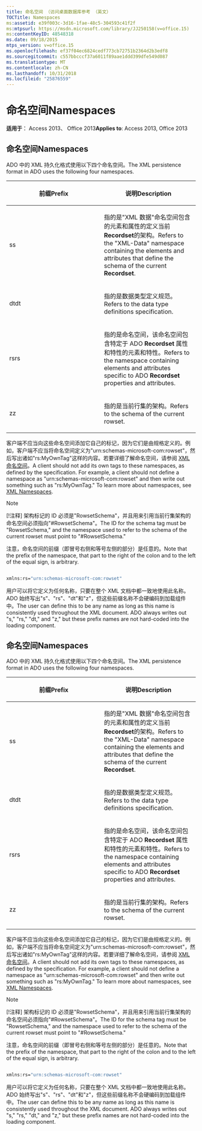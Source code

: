 ```yaml
---
title: 命名空间 （访问桌面数据库参考 （英文）
TOCTitle: Namespaces
ms:assetid: e39f003c-3d16-1fae-48c5-304593c41f2f
ms:mtpsurl: https://msdn.microsoft.com/library/JJ250158(v=office.15)
ms:contentKeyID: 48548318
ms.date: 09/18/2015
mtps_version: v=office.15
ms.openlocfilehash: ef37f04ec6824cedf773cb72751b2364d2b3edf8
ms.sourcegitcommit: c557bbcccf37a6011f89aae1ddd399dfe549d087
ms.translationtype: MT
ms.contentlocale: zh-CN
ms.lasthandoff: 10/31/2018
ms.locfileid: "25876559"
---
```

# <a name="namespaces"></a><span data-ttu-id="e4457-102">命名空间</span><span class="sxs-lookup"><span data-stu-id="e4457-102">Namespaces</span></span>


<span data-ttu-id="e4457-103">**适用于**： Access 2013、 Office 2013</span><span class="sxs-lookup"><span data-stu-id="e4457-103">**Applies to**: Access 2013, Office 2013</span></span>

## <a name="namespaces"></a><span data-ttu-id="e4457-104">命名空间</span><span class="sxs-lookup"><span data-stu-id="e4457-104">Namespaces</span></span>

<span data-ttu-id="e4457-105">ADO 中的 XML 持久化格式使用以下四个命名空间。</span><span class="sxs-lookup"><span data-stu-id="e4457-105">The XML persistence format in ADO uses the following four namespaces.</span></span>

<table>
<colgroup>
<col style="width: 50%" />
<col style="width: 50%" />
</colgroup>
<thead>
<tr class="header">
<th><p><span data-ttu-id="e4457-106">前缀</span><span class="sxs-lookup"><span data-stu-id="e4457-106">Prefix</span></span></p></th>
<th><p><span data-ttu-id="e4457-107">说明</span><span class="sxs-lookup"><span data-stu-id="e4457-107">Description</span></span></p></th>
</tr>
</thead>
<tbody>
<tr class="odd">
<td><p><span data-ttu-id="e4457-108">s</span><span class="sxs-lookup"><span data-stu-id="e4457-108">s</span></span></p></td>
<td><p><span data-ttu-id="e4457-109">指的是&quot;XML 数据&quot;命名空间包含的元素和属性的定义当前<strong>Recordset</strong>的架构。</span><span class="sxs-lookup"><span data-stu-id="e4457-109">Refers to the &quot;XML-Data&quot; namespace containing the elements and attributes that define the schema of the current <strong>Recordset</strong>.</span></span></p></td>
</tr>
<tr class="even">
<td><p><span data-ttu-id="e4457-110">dt</span><span class="sxs-lookup"><span data-stu-id="e4457-110">dt</span></span></p></td>
<td><p><span data-ttu-id="e4457-111">指的是数据类型定义规范。</span><span class="sxs-lookup"><span data-stu-id="e4457-111">Refers to the data type definitions specification.</span></span></p></td>
</tr>
<tr class="odd">
<td><p><span data-ttu-id="e4457-112">rs</span><span class="sxs-lookup"><span data-stu-id="e4457-112">rs</span></span></p></td>
<td><p><span data-ttu-id="e4457-113">指的是命名空间，该命名空间包含特定于 ADO <strong>Recordset</strong> 属性和特性的元素和特性。</span><span class="sxs-lookup"><span data-stu-id="e4457-113">Refers to the namespace containing elements and attributes specific to ADO <strong>Recordset</strong> properties and attributes.</span></span></p></td>
</tr>
<tr class="even">
<td><p><span data-ttu-id="e4457-114">z</span><span class="sxs-lookup"><span data-stu-id="e4457-114">z</span></span></p></td>
<td><p><span data-ttu-id="e4457-115">指的是当前行集的架构。</span><span class="sxs-lookup"><span data-stu-id="e4457-115">Refers to the schema of the current rowset.</span></span></p></td>
</tr>
</tbody>
</table>


<span data-ttu-id="e4457-p101">客户端不应当向这些命名空间添加它自己的标记，因为它们是由规格定义的。例如，客户端不应当将命名空间定义为"urn:schemas-microsoft-com:rowset"，然后写出诸如"rs:MyOwnTag"这样的内容。若要详细了解命名空间，请参阅 [XML 命名空间](https://www.w3.org/tr/xml-names/)。</span><span class="sxs-lookup"><span data-stu-id="e4457-p101">A client should not add its own tags to these namespaces, as defined by the specification. For example, a client should not define a namespace as "urn:schemas-microsoft-com:rowset" and then write out something such as "rs:MyOwnTag." To learn more about namespaces, see [XML Namespaces](https://www.w3.org/tr/xml-names/).</span></span>


> [!NOTE]
> <P><span data-ttu-id="e4457-119">[!注释] 架构标记的 ID 必须是"RowsetSchema"，并且用来引用当前行集架构的命名空间必须指向"#RowsetSchema"。</span><span class="sxs-lookup"><span data-stu-id="e4457-119">The ID for the schema tag must be "RowsetSchema," and the namespace used to refer to the schema of the current rowset must point to "#RowsetSchema."</span></span></P>



<span data-ttu-id="e4457-120">注意，命名空间的前缀（即冒号右侧和等号左侧的部分）是任意的。</span><span class="sxs-lookup"><span data-stu-id="e4457-120">Note that the prefix of the namespace, that part to the right of the colon and to the left of the equal sign, is arbitrary.</span></span>

```vb 
 
xmlns:rs="urn:schemas-microsoft-com:rowset" 
```

<span data-ttu-id="e4457-p102">用户可以将它定义为任何名称，只要在整个 XML 文档中都一致地使用此名称。ADO 始终写出"s"、"rs"、"dt"和"z"，但这些前缀名称不会硬编码到加载组件中。</span><span class="sxs-lookup"><span data-stu-id="e4457-p102">The user can define this to be any name as long as this name is consistently used throughout the XML document. ADO always writes out "s," "rs," "dt," and "z," but these prefix names are not hard-coded into the loading component.</span></span>

## <a name="namespaces"></a><span data-ttu-id="e4457-123">命名空间</span><span class="sxs-lookup"><span data-stu-id="e4457-123">Namespaces</span></span>

<span data-ttu-id="e4457-124">ADO 中的 XML 持久化格式使用以下四个命名空间。</span><span class="sxs-lookup"><span data-stu-id="e4457-124">The XML persistence format in ADO uses the following four namespaces.</span></span>

<table>
<colgroup>
<col style="width: 50%" />
<col style="width: 50%" />
</colgroup>
<thead>
<tr class="header">
<th><p><span data-ttu-id="e4457-125">前缀</span><span class="sxs-lookup"><span data-stu-id="e4457-125">Prefix</span></span></p></th>
<th><p><span data-ttu-id="e4457-126">说明</span><span class="sxs-lookup"><span data-stu-id="e4457-126">Description</span></span></p></th>
</tr>
</thead>
<tbody>
<tr class="odd">
<td><p><span data-ttu-id="e4457-127">s</span><span class="sxs-lookup"><span data-stu-id="e4457-127">s</span></span></p></td>
<td><p><span data-ttu-id="e4457-128">指的是&quot;XML 数据&quot;命名空间包含的元素和属性的定义当前<strong>Recordset</strong>的架构。</span><span class="sxs-lookup"><span data-stu-id="e4457-128">Refers to the &quot;XML-Data&quot; namespace containing the elements and attributes that define the schema of the current <strong>Recordset</strong>.</span></span></p></td>
</tr>
<tr class="even">
<td><p><span data-ttu-id="e4457-129">dt</span><span class="sxs-lookup"><span data-stu-id="e4457-129">dt</span></span></p></td>
<td><p><span data-ttu-id="e4457-130">指的是数据类型定义规范。</span><span class="sxs-lookup"><span data-stu-id="e4457-130">Refers to the data type definitions specification.</span></span></p></td>
</tr>
<tr class="odd">
<td><p><span data-ttu-id="e4457-131">rs</span><span class="sxs-lookup"><span data-stu-id="e4457-131">rs</span></span></p></td>
<td><p><span data-ttu-id="e4457-132">指的是命名空间，该命名空间包含特定于 ADO <strong>Recordset</strong> 属性和特性的元素和特性。</span><span class="sxs-lookup"><span data-stu-id="e4457-132">Refers to the namespace containing elements and attributes specific to ADO <strong>Recordset</strong> properties and attributes.</span></span></p></td>
</tr>
<tr class="even">
<td><p><span data-ttu-id="e4457-133">z</span><span class="sxs-lookup"><span data-stu-id="e4457-133">z</span></span></p></td>
<td><p><span data-ttu-id="e4457-134">指的是当前行集的架构。</span><span class="sxs-lookup"><span data-stu-id="e4457-134">Refers to the schema of the current rowset.</span></span></p></td>
</tr>
</tbody>
</table>


<span data-ttu-id="e4457-p103">客户端不应当向这些命名空间添加它自己的标记，因为它们是由规格定义的。例如，客户端不应当将命名空间定义为"urn:schemas-microsoft-com:rowset"，然后写出诸如"rs:MyOwnTag"这样的内容。若要详细了解命名空间，请参阅 [XML 命名空间](https://www.w3.org/tr/xml-names/)。</span><span class="sxs-lookup"><span data-stu-id="e4457-p103">A client should not add its own tags to these namespaces, as defined by the specification. For example, a client should not define a namespace as "urn:schemas-microsoft-com:rowset" and then write out something such as "rs:MyOwnTag." To learn more about namespaces, see [XML Namespaces](https://www.w3.org/tr/xml-names/).</span></span>


> [!NOTE]
> <P><span data-ttu-id="e4457-138">[!注释] 架构标记的 ID 必须是"RowsetSchema"，并且用来引用当前行集架构的命名空间必须指向"#RowsetSchema"。</span><span class="sxs-lookup"><span data-stu-id="e4457-138">The ID for the schema tag must be "RowsetSchema," and the namespace used to refer to the schema of the current rowset must point to "#RowsetSchema."</span></span></P>



<span data-ttu-id="e4457-139">注意，命名空间的前缀（即冒号右侧和等号左侧的部分）是任意的。</span><span class="sxs-lookup"><span data-stu-id="e4457-139">Note that the prefix of the namespace, that part to the right of the colon and to the left of the equal sign, is arbitrary.</span></span>

```vb 
 
xmlns:rs="urn:schemas-microsoft-com:rowset" 
```

<span data-ttu-id="e4457-p104">用户可以将它定义为任何名称，只要在整个 XML 文档中都一致地使用此名称。ADO 始终写出"s"、"rs"、"dt"和"z"，但这些前缀名称不会硬编码到加载组件中。</span><span class="sxs-lookup"><span data-stu-id="e4457-p104">The user can define this to be any name as long as this name is consistently used throughout the XML document. ADO always writes out "s," "rs," "dt," and "z," but these prefix names are not hard-coded into the loading component.</span></span>

